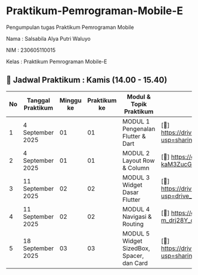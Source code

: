 # Praktikum-Pemrograman-Mobile-E
Pengumpulan tugas Praktikum Pemrograman Mobile

Nama : Salsabila Alya Putri Waluyo

NIM : 230605110015

Kelas : Praktikum Pemrograman Mobile-E  
## 📅 Jadwal Praktikum : Kamis (14.00 - 15.40)

| No | Tanggal Praktikum | Minggu ke | Praktikum ke | Modul & Topik Praktikum           | Link Google Drive | Link GitHub |
|----|-------------------|-----------|--------------|---------------------------|-------------------|-------------|
| 1  | 4 September 2025  | 01        | 01           | MODUL 1 Pengenalan Flutter & Dart | [📂] https://drive.google.com/file/d/1awuJkEVPECZQR3Obslwevs58WBeJDLZF/view?usp=sharing | [💻 GitHub](https://github.com/SalsabilaAlya26/mobile-programming-practicum-pertemuan-1-modul-1-) |
| 2  | 4 September 2025  | 01        | 01           | MODUL 2 Layout Row & Column       | [📂] https://drive.google.com/file/d/1B_EmaTQ-n8b961bV-kaM3ZucGRN5Bz3W/view?usp=sharing | [💻 GitHub](https://github.com/SalsabilaAlya26/mobile-programming-practicum-pertemuan-1-modul-2.git) |
| 3  | 11 September 2025 | 02        | 02           | MODUL 3 Widget Dasar Flutter      | [📂] https://drive.google.com/file/d/1sNAgPhvgKRwecy9z8d53I_0gQ7jGEPMN/view?usp=drive_link | [💻 GitHub](https://github.com/SalsabilaAlya26/mobile-programming-practicum-pertemuan-2-modul-1.git) |
| 4  | 11 September 2025 | 02        | 02           | MODUL 4 Navigasi & Routing        | [📂] https://drive.google.com/file/d/1nvxgbSvFUk3QNZMSchW-m_drj28Y_oRC/view?usp=sharing | [💻 GitHub](https://github.com/SalsabilaAlya26/mobile-programming-practicum-pertemuan-2-modul-2.git) |
| 5  | 18 September 2025 | 03        | 03           | MODUL 5 Widget SizedBox, Spacer, dan Card  | [📂] https://drive.google.com/file/d/1va4am4MdsnSbFexuCqVqiea9azBf9tXT/view?usp=sharing | [💻 GitHub](https://github.com/SalsabilaAlya26/mobile-programming-practicum-pertemuan-3-modul-1.git) |
